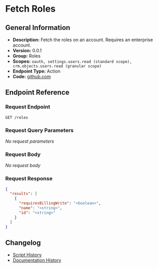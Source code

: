 <!-- BEGIN GENERATED CONTENT -->
# Fetch Roles

## General Information

- **Description:** Fetch the roles on an account. Requires an enterprise account.
- **Version:** 0.0.1
- **Group:** Roles
- **Scopes:** `oauth, settings.users.read (standard scope), crm.objects.users.read (granular scope)`
- **Endpoint Type:** Action
- **Code:** [github.com](https://github.com/NangoHQ/integration-templates/tree/main/integrations/hubspot/actions/fetch-roles.ts)


## Endpoint Reference

### Request Endpoint

`GET /roles`

### Request Query Parameters

_No request parameters_

### Request Body

_No request body_

### Request Response

```json
{
  "results": [
    {
      "requiresBillingWrite": "<boolean>",
      "name": "<string>",
      "id": "<string>"
    }
  ]
}
```

## Changelog

- [Script History](https://github.com/NangoHQ/integration-templates/commits/main/integrations/hubspot/actions/fetch-roles.ts)
- [Documentation History](https://github.com/NangoHQ/integration-templates/commits/main/integrations/hubspot/actions/fetch-roles.md)

<!-- END  GENERATED CONTENT -->

